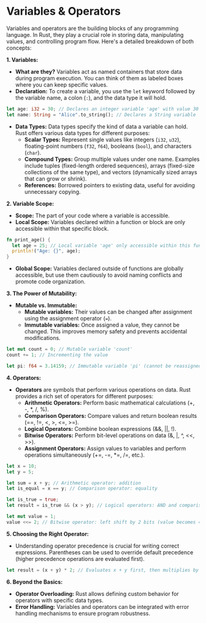 # Variables & Operators

Variables and operators are the building blocks of any programming language. In Rust, they play a crucial role in storing data, manipulating values, and controlling program flow. Here's a detailed breakdown of both concepts:

**1. Variables:**

- **What are they?** Variables act as named containers that store data during program execution. You can think of them as labeled boxes where you can keep specific values.
- **Declaration:** To create a variable, you use the `let` keyword followed by the variable name, a colon (`:`), and the data type it will hold.

```rust
let age: i32 = 30; // Declares an integer variable 'age' with value 30
let name: String = "Alice".to_string(); // Declares a String variable 'name'
```

- **Data Types:** Data types specify the kind of data a variable can hold. Rust offers various data types for different purposes:
  - **Scalar Types:** Represent single values like integers (`i32`, `u32`), floating-point numbers (`f32`, `f64`), booleans (`bool`), and characters (`char`).
  - **Compound Types:** Group multiple values under one name. Examples include tuples (fixed-length ordered sequences), arrays (fixed-size collections of the same type), and vectors (dynamically sized arrays that can grow or shrink).
  - **References:** Borrowed pointers to existing data, useful for avoiding unnecessary copying.

**2. Variable Scope:**

- **Scope:** The part of your code where a variable is accessible.
- **Local Scope:** Variables declared within a function or block are only accessible within that specific block.

```rust
fn print_age() {
  let age = 25; // Local variable 'age' only accessible within this function
  println!("Age: {}", age);
}
```

- **Global Scope:** Variables declared outside of functions are globally accessible, but use them cautiously to avoid naming conflicts and promote code organization.

**3. The Power of Mutability:**

- **Mutable vs. Immutable:**
  - **Mutable variables:** Their values can be changed after assignment using the assignment operator (`=`).
  - **Immutable variables:** Once assigned a value, they cannot be changed. This improves memory safety and prevents accidental modifications.

```rust
let mut count = 0; // Mutable variable 'count'
count += 1; // Incrementing the value

let pi: f64 = 3.14159; // Immutable variable 'pi' (cannot be reassigned)
```

**4. Operators:**

- **Operators** are symbols that perform various operations on data. Rust provides a rich set of operators for different purposes:
  - **Arithmetic Operators:** Perform basic mathematical calculations (+, -, \*, /, %).
  - **Comparison Operators:** Compare values and return boolean results (==, !=, <, >, <=, >=).
  - **Logical Operators:** Combine boolean expressions (&&, ||, !).
  - **Bitwise Operators:** Perform bit-level operations on data (&, |, ^, <<, >>).
  - **Assignment Operators:** Assign values to variables and perform operations simultaneously (+=, -=, \*=, /=, etc.).

```rust
let x = 10;
let y = 5;

let sum = x + y; // Arithmetic operator: addition
let is_equal = x == y; // Comparison operator: equality

let is_true = true;
let result = is_true && (x > y); // Logical operators: AND and comparison

let mut value = 1;
value <<= 2; // Bitwise operator: left shift by 2 bits (value becomes 4)
```

**5. Choosing the Right Operator:**

- Understanding operator precedence is crucial for writing correct expressions. Parentheses can be used to override default precedence (higher precedence operations are evaluated first).

```rust
let result = (x + y) * 2; // Evaluates x + y first, then multiplies by 2
```

**6. Beyond the Basics:**

- **Operator Overloading:** Rust allows defining custom behavior for operators with specific data types.
- **Error Handling:** Variables and operators can be integrated with error handling mechanisms to ensure program robustness.
